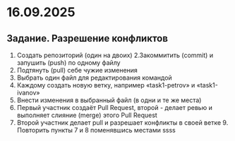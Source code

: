 # 16.09.2025

## Задание. Разрешение конфликтов
1. Создать репозиторий (один на двоих)
2.Закоммитить (commit) и запушить (push) по одному файлу
3. Подтянуть (pull) себе чужие изменения
4. Выбрать один файл для редактирования командой
5. Каждому создать новую ветку, например «task1-petrov» и «task1-ivanov»
6. Внести изменения в выбранный файл (в одни и те же места)
7. Первый участник создаёт Pull Request, второй - делает ревью и выполняет слияние (merge) этого Pull Request
8. Второй участник делает pull и разрешает конфликты в своей ветке 9. Повторить пункты 7 и 8 поменявшись местами
ssss

